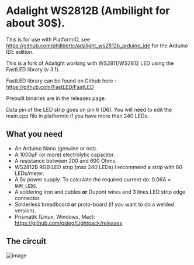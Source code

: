 # Adalight WS2812B (Ambilight for about 30$).
This is for use with PlatformIO, see https://github.com/philibertc/adalight_ws2812b_arduino_ide for the Arduino IDE edition.

This is a fork of Adalight working with WS2811/WS2812 LED using the FastLED library (v 3.1).

FastLED library can be found on Github here : https://github.com/FastLED/FastLED

Prebuilt binaries are in the releases page.

Data pin of the LED strip goes on pin 6 (D6). You will need to edit the main.cpp file in platformio if you have more than 240 LEDs.

## What you need
- An Arduino Nano (genuine or not).
- A 1000µF (or more) electrolytic capacitor.
- A resistance between 200 and 600 Ohms.
- WS2812B RGB LED strip (max 240 LEDs) I recommend a strip with 60 LEDs/meter.
- A 5v power supply. To calculate the required current do: 0.06A × `NUM_LEDS`.
- A soldering iron and cables **or** Dupont wires and 3 lines LED strip edge connector.
- Solderless breadboard **or** proto-board (if you want to do a welded version).
- Prismatik (Linux, Windows, Mac): https://github.com/psieg/Lightpack/releases

## The circuit
![image](https://user-images.githubusercontent.com/57588282/112463052-12ffd680-8d62-11eb-84cc-00eae1426d71.png)
